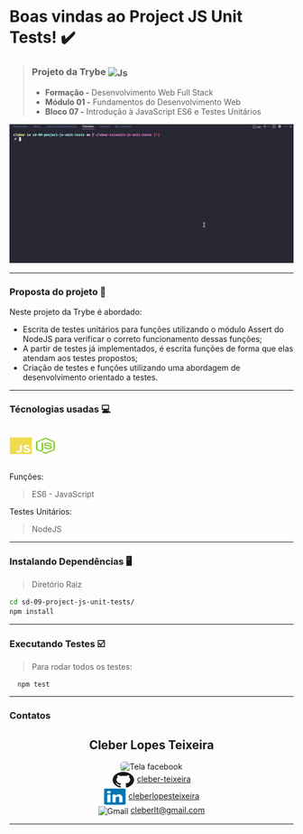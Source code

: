 # Boas vindas ao Project JS Unit Tests! :heavy_check_mark:


> ### Projeto da Trybe <img align="center" alt="Js" height="30" width="30" src="https://scontent.fcgh24-1.fna.fbcdn.net/v/t1.6435-9/129351852_2818690001753270_85015407846271114_n.jpg?_nc_cat=104&ccb=1-5&_nc_sid=09cbfe&_nc_ohc=tfLU1xaTn3sAX-Ruhdi&_nc_ht=scontent.fcgh24-1.fna&oh=00_AT_ONAacPaQaVgYEDwZ6uN-6BJVveyEybKBI6q9NMKXB2Q&oe=6253555C">
> - **Formação -** Desenvolvimento Web Full Stack
> - **Módulo 01 -** Fundamentos do Desenvolvimento Web
> - **Bloco 07 -** Introdução à JavaScript ES6 e Testes Unitários

<p align="center">
  <img src="./project-js-unit-tests.gif" alt="Tela facebook 2" width="700">
</p>

---
### Proposta do projeto :pencil:
Neste projeto da Trybe é abordado:

- Escrita de testes unitários para funções utilizando o módulo Assert do NodeJS para verificar o correto funcionamento dessas funções;
- A partir de testes já implementados, é escrita funções de forma que elas atendam aos testes propostos;
- Criação de testes e funções utilizando uma abordagem de desenvolvimento orientado a testes.

---
### Técnologias usadas :computer:

<div style="display: inline_block"><br>
  <img align="center" alt="Js" height="30" width="40" src="https://raw.githubusercontent.com/devicons/devicon/master/icons/javascript/javascript-plain.svg">

  <img align="center" alt="NodeJS" height="30" width="40" src="https://raw.githubusercontent.com/devicons/devicon/master/icons/nodejs/nodejs-original.svg">
</div><br />

Funções:
> ES6 - JavaScript

Testes Unitários:
> NodeJS

---
### Instalando Dependências :desktop_computer:

> Diretório Raiz
```bash
cd sd-09-project-js-unit-tests/
npm install
```
---
### Executando Testes :ballot_box_with_check:

> Para rodar todos os testes:

  ```
    npm test
  ```
---
### Contatos
<h2 align="center">Cleber Lopes Teixeira</h2>

<p align="center">
  <img src="https://media-exp1.licdn.com/dms/image/C4D03AQFmdHcCCHE-Vw/profile-displayphoto-shrink_200_200/0/1621216320436?e=1650499200&v=beta&t=-jo6lhGIw5peMLFvIJzERqDLjIXFb27EOeAZ1CSBfw0" alt="Tela facebook" style="border-radius:5px;">
  
  <br />
  <img align="center" alt="GitHub" height="30" width="40" src="https://raw.githubusercontent.com/devicons/devicon/master/icons/github/github-original.svg">
  <a href="https://github.com/cleber-teixeira">cleber-teixeira</a>
  
  <br />
  <img align="center" alt="Linkedin" height="30" width="40" src="https://raw.githubusercontent.com/devicons/devicon/master/icons/linkedin/linkedin-original.svg">
  <a href="https://www.linkedin.com/in/cleberlopesteixeira/">cleberlopesteixeira</a>

  <br />
  <img align="center" alt="Gmail" height="20" width="30" src="https://s2.glbimg.com/R1uoCDVgdJggXlghX6YTXKg4M_U=/696x390/smart/filters:cover():strip_icc()/i.s3.glbimg.com/v1/AUTH_08fbf48bc0524877943fe86e43087e7a/internal_photos/bs/2021/W/d/Bg1T2vQa6ipZZBu9uXhw/2017-03-08-wwwmarketinglandcom-1.png">
  <a href="mailto:cleberlt@gmail.com">cleberlt@gmail.com</a>
  
</p>

---
